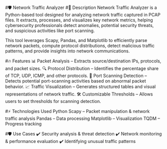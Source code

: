 #🛡️ Network Traffic Analyzer
#📌 Description
Network Traffic Analyzer is a Python-based tool designed for analyzing network traffic captured in PCAP files. It extracts, processes, and visualizes key network metrics, helping cybersecurity professionals detect anomalies, potential security threats, and suspicious activities like port scanning.

This tool leverages Scapy, Pandas, and Matplotlib to efficiently parse network packets, compute protocol distributions, detect malicious traffic patterns, and provide insights into network communications.

#🔥 Features
📊 Packet Analysis – Extracts source/destination IPs, protocols, and packet sizes.
🔍 Protocol Distribution – Identifies the percentage share of TCP, UDP, ICMP, and other protocols.
🚨 Port Scanning Detection – Detects potential port-scanning activities based on abnormal packet behavior.
📈 Traffic Visualization – Generates structured tables and visual representations of network traffic.
🛠 Customizable Thresholds – Allows users to set thresholds for scanning detection.

#⚡ Technologies Used
Python
Scapy – Packet manipulation & network traffic analysis
Pandas – Data processing
Matplotlib – Visualization
TQDM – Progress tracking

#🛡️ Use Cases
✔️ Security analysis & threat detection
✔️ Network monitoring & performance evaluation
✔️ Identifying unusual traffic patterns

